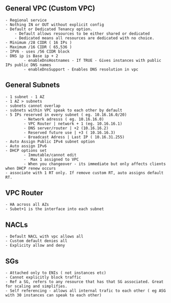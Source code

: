 ## General VPC (Custom VPC)
    - Regional service
    - Nothing IN or OUT without explicit config
    - Default or Dedicated Tenancy option. 
        - Default allows resources to be either shared or dedicated
        - Dedicated means all resources are dedicated with no choice.
    - Minimum /28 CIDR ( 16 IPs )
    - Maximum /16 CIDR ( 65,536 )
    - IPV6 - uses /56 CIDR block
    - DNS ip is Base ip + 2 
            - enableDnsHostnames - If TRUE - Gives instances with public IPs public DNS names
            - enableDnsSupport - Enables DNS resolution in vpc

## General Subnets
    - 1 subnet - 1 AZ 
    - 1 AZ > subnets
    - subnets cannot overlap
    - subnets within VPC speak to each other by default
    - 5 IPs reserved in every subnet ( eg. 10.16.16.0/20)
            - Network adresss ( eg. 10.16.16.0)
            - VPC Router | network + 1 (eg. 10.16.16.1)
            - DNS server/router | +2 (10.16.16.2)
            - Reserved future use | +3 ( 10.16.16.3)
            - Broadcast Adress | Last IP ( 10.16.31.255)
    - Auto Assign Public IPv4 subnet option 
    - Auto assign IPv6
    - DHCP options set 
            - Immutable/cannot edit
            -  Max 1 assigned to VPC
            - When you changeover - its immediate but only affects clients when DHCP renew occurs
    - associate with 1 RT only. If remove custom RT, auto assigns default RT.


## VPC Router
    - HA across all AZs
    - Subet+1 is the interface into each subnet

## NACLs
    - Default NACL with vpc allows all
    - Custom default denies all
    - Explicity allow and deny


## SGs
    - Attached only to ENIs ( not instances etc)
    - Cannot explicitly block traffic
    - Ref a SG, refers to any resource that has that SG associated. Great for scaling and simplifies.
    - Self referencing - allows all internal trafic to each other ( eg ASG with 30 instances can speak to each other)




